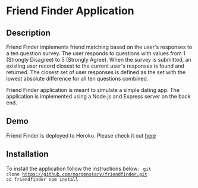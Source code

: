 # Friend Finder Application

## Description
Friend Finder implements friend matching based on the user's responses to a ten question survey. The user responds to questions with values from 1 (Strongly Disagree) to 5 (Strongly Agree). When the survey is submitted, an existing user record closest to the current user's responses is found and returned. The closest set of user responses is defined as the set with the lowest absolute difference for all ten questions combined.

Friend Finder application is meant to simulate a simple dating app. The application is implemented using a Node.js and Express server on the back end.

## Demo
Friend Finder is deployed to Heroku. Please check it out <a href="https://mighty-atoll-77313.herokuapp.com/" rel="nofollow">here</a>

## Installation
To install the application follow the instructions below:
<code>
git clone https://github.com/morgenstary/friendfinder.git
cd friendfinder
npm install
</code>

